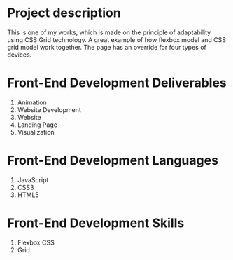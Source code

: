 # Project description

This is one of my works, which is made on the principle of adaptability using CSS Grid technology.
A great example of how flexbox model and CSS grid model work together.
The page has an override for four types of devices.

# Front-End Development Deliverables

1. Animation
2. Website Development
3. Website
4. Landing Page
5. Visualization

# Front-End Development Languages

1. JavaScript
2. CSS3
3. HTML5

# Front-End Development Skills

1. Flexbox CSS 
2. Grid